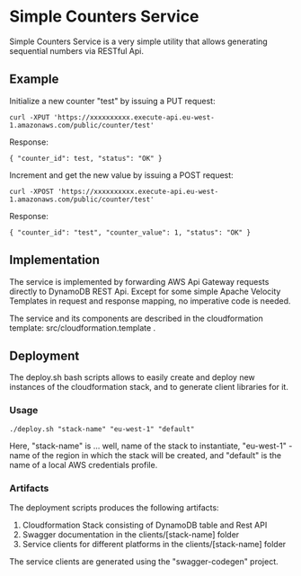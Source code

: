 # Simple Counters Service

Simple Counters Service is a very simple utility that allows generating sequential numbers via RESTful Api.

## Example

Initialize a new counter "test" by issuing a PUT request:
```
curl -XPUT 'https://xxxxxxxxxx.execute-api.eu-west-1.amazonaws.com/public/counter/test'
```
Response:
```
{ "counter_id": test, "status": "OK" }

```

Increment and get the new value by issuing a POST request:
```
curl -XPOST 'https://xxxxxxxxxx.execute-api.eu-west-1.amazonaws.com/public/counter/test'
```
Response:
```
{ "counter_id": "test", "counter_value": 1, "status": "OK" }
```

## Implementation

The service is implemented by forwarding AWS Api Gateway requests directly to DynamoDB REST Api. Except for some simple Apache Velocity Templates in request and response mapping, no imperative code is needed.

The service and its components are described in the cloudformation template: src/cloudformation.template .

## Deployment

The deploy.sh bash scripts allows to easily create and deploy new instances of the cloudformation stack, and to generate client libraries for it.

### Usage

```
./deploy.sh "stack-name" "eu-west-1" "default"
```

Here, "stack-name" is ... well, name of the stack to instantiate, "eu-west-1" - name of the region in which the stack will be created, and "default" is the name of a local AWS credentials profile.

### Artifacts

The deployment scripts produces the following artifacts:

1. Cloudformation Stack consisting of DynamoDB table and Rest API
2. Swagger documentation in the clients/[stack-name] folder
3. Service clients for different platforms in the clients/[stack-name] folder

The service clients are generated using the "swagger-codegen" project.

